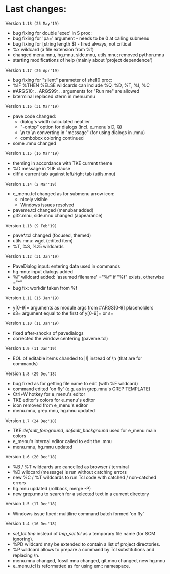 # Last changes:


Version `1.18 (25 May'19)`

  - bug fixing for double 'exec' in S proc:
  - bug fixing for 'pa=' argument - needs to be 0 at calling submenu
  - bug fixing for [string length $] - fired always, not critical
  - %x wildcard (a file extension from %f)
  - changed menu.mnu, hg.mnu, side.mnu, utils.mnu; removed python.mnu
  - starting modifications of help (mainly about 'project dependence')


Version `1.17 (26 Apr'19)`

  - bug fixing for "silent" parameter of shell0 proc:
  - %IF %THEN %ELSE wildcards can include %Q, %D, %T, %I, %C
  - #ARGS10: .. ARGS99: .. arguments for "Run me" are allowed
  - lxterminal replaced xterm in menu.mnu


Version `1.16 (31 Mar'19)`

  - pave code changed:
    - dialog's width calculated neatlier
    - "-ontop" option for dialogs (incl. e_menu's D, Q)
    - \\n to \n converting in "message" (for using dialogs in .mnu)
    - combobox coloring continued
  - some .mnu changed


Version `1.15 (16 Mar'19)`

  - theming in accordance with TKE current theme
  - %D message in %IF clause
  - diff a current tab against left/right tab (utils.mnu)


Version `1.14 (2 Mar'19)`

  - e_menu.tcl changed as for submenu arrow icon:
    - nicely visible
    - Windows issues resolved
  - paveme.tcl changed (menubar added)
  - git2.mnu, side.mnu changed (appearance)


Version `1.13 (9 Feb'19)`

  - pave*.tcl changed (focused, themed)
  - utils.mnu: wget (edited item)
  - %T, %S, %z5 wildcards


Version `1.12 (31 Jan'19)`

  - PaveDialog input: entering data used in commands
  - hg.mnu: input dialogs added
  - %F wildcard added: 'assumed filename' ="%f" if "%f" exists, otherwise ="*"
  - bug fix: workdir taken from %f


Version `1.11 (15 Jan'19)`

  - y[0-9]= arguments as module args from #ARGS[0-9] placeholders
  - s3= argument equal to the first of y[0-9]= or s=


Version `1.10 (11 Jan'19)`

  - fixed after-shocks of pavedialogs
  - corrected the window centering (paveme.tcl)


Version `1.9 (11 Jan'19)`

  - EOL of editable items chanded to |!| instead of \\n (that are for commands)


Version `1.8 (29 Dec'18)`

  - bug fixed as for getting file name to edit (with %E wildcard)
  - command edited 'on fly' (e.g. as in grep.mnu's GREP TEMPLATE)
  - Ctrl+W hotkey for e_menu's editor
  - TKE editor's colors for e_menu's editor
  - icon removed from e_menu's editor
  - menu.mnu, grep.mnu, hg.mnu updated


Version `1.7 (24 Dec'18)`

  - TKE *default_foreground, default_background* used for e_menu main colors
  - e_menu's internal editor called to edit the .mnu
  - menu.mnu, hg.mnu updated


Version `1.6 (20 Dec'18)`

  - %B / %T wildcards are cancelled as browser / terminal
  - %D wildcard (message) is run without catching errors
  - new %C / %T wildcards to run Tcl code with catched / non-catched errors
  - hg.mnu updated (rollback, merge -P)
  - new grep.mnu to search for a selected text in a current directory


Version `1.5 (17 Dec'18)`

  - Windows issue fixed: multiline command batch formed 'on fly'


Version `1.4 (16 Dec'18)`

  - *sel_tcl.tmp* instead of *tmp_sel.tcl* as a temporary file name (for SCM ignoring).
  - %PD wildcard may be extended to contain a list of project directories.
  - %P wildcard allows to prepare a command by Tcl substitutions and replacing \n.
  - menu.mnu changed, fossil.mnu changed, git.mnu changed, new hg.mnu
  - e_menu.tcl is reformatted as for using em:: namespace.

